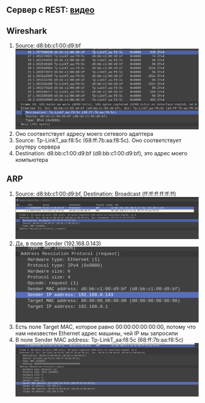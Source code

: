 ## Сервер с REST: [видео](postman.mkv)
## Wireshark
1. Source: d8:bb:c1:00:d9:bf
    ![](screenshots/1.png)
2. Оно соответствует адресу моего сетевого адаптера
3. Source: Tp-LinkT_aa:f8:5c (68:ff:7b:aa:f8:5c). Оно соответствует роутеру сервера
4. Destination: d8:bb:c1:00:d9:bf (d8:bb:c1:00:d9:bf), это адрес моего компьютера

## ARP
1. Source: d8:bb:c1:00:d9:bf, Destination: Broadcast (ff:ff:ff:ff:ff:ff)
    ![](screenshots/3.png)
2. Да, в поле Sender (192.168.0.143)
    ![](screenshots/4.png)
3. Есть поле Target MAC, которое равно 00:00:00:00:00:00, потому что нам неизвестен
Ethernet адрес машины, чей IP мы запросили
4. В поле Sender MAC address: Tp-LinkT_aa:f8:5c (68:ff:7b:aa:f8:5c)
    ![](screenshots/5.png)